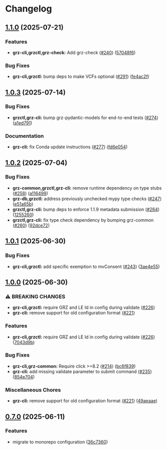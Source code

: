 # Changelog

## [1.1.0](https://github.com/BfArM-MVH/grz-tools/compare/grz-cli-v1.0.3...grz-cli-v1.1.0) (2025-07-21)


### Features

* **grz-cli,grzctl,grz-check:** Add grz-check ([#240](https://github.com/BfArM-MVH/grz-tools/issues/240)) ([57048f6](https://github.com/BfArM-MVH/grz-tools/commit/57048f66888cb566887e627a2b973c3f8b1b83c5))


### Bug Fixes

* **grz-cli,grzctl:** bump deps to make VCFs optional ([#291](https://github.com/BfArM-MVH/grz-tools/issues/291)) ([fe4ac2f](https://github.com/BfArM-MVH/grz-tools/commit/fe4ac2f8230b804ad9ec2c6d2102207ab97b0365))

## [1.0.3](https://github.com/BfArM-MVH/grz-tools/compare/grz-cli-v1.0.2...grz-cli-v1.0.3) (2025-07-14)


### Bug Fixes

* **grzctl,grz-cli:** bump grz-pydantic-models for end-to-end tests ([#274](https://github.com/BfArM-MVH/grz-tools/issues/274)) ([a1ed791](https://github.com/BfArM-MVH/grz-tools/commit/a1ed791f1f9fce52d08f8e70fba12a674336d250))


### Documentation

* **grz-cli:** fix Conda update instructions ([#277](https://github.com/BfArM-MVH/grz-tools/issues/277)) ([fd6e054](https://github.com/BfArM-MVH/grz-tools/commit/fd6e054a8f8e80e1d3ab659ca1b9906199030c18))

## [1.0.2](https://github.com/BfArM-MVH/grz-tools/compare/grz-cli-v1.0.1...grz-cli-v1.0.2) (2025-07-04)


### Bug Fixes

* **grz-common,grzctl,grz-cli:** remove runtime dependency on type stubs ([#258](https://github.com/BfArM-MVH/grz-tools/issues/258)) ([a116499](https://github.com/BfArM-MVH/grz-tools/commit/a116499de19655ec9c4a43093c2c077dd10efbbc))
* **grz-db,grzctl:** address previously unchecked mypy type checks ([#247](https://github.com/BfArM-MVH/grz-tools/issues/247)) ([e51a65b](https://github.com/BfArM-MVH/grz-tools/commit/e51a65b090c891f44c6c4cc7199138d4cb15c07a))
* **grzctl,grz-cli:** bump deps to enforce 1.1.9 metadata submission ([#264](https://github.com/BfArM-MVH/grz-tools/issues/264)) ([1255260](https://github.com/BfArM-MVH/grz-tools/commit/1255260e4af25d342e1c17e803aa6f6152de69c7))
* **grzctl,grz-cli:** fix type check dependency by bumping grz-common ([#260](https://github.com/BfArM-MVH/grz-tools/issues/260)) ([92dce72](https://github.com/BfArM-MVH/grz-tools/commit/92dce723d8d2fbc7c11d03e2ebea98f7a0f4da19))

## [1.0.1](https://github.com/BfArM-MVH/grz-tools/compare/grz-cli-v1.0.0...grz-cli-v1.0.1) (2025-06-30)


### Bug Fixes

* **grz-cli,grzctl:** add specific exemption to mvConsent ([#243](https://github.com/BfArM-MVH/grz-tools/issues/243)) ([3ae4e55](https://github.com/BfArM-MVH/grz-tools/commit/3ae4e5513259933671146c40458e2c485a8fa612))

## [1.0.0](https://github.com/BfArM-MVH/grz-tools/compare/grz-cli-v0.7.0...grz-cli-v1.0.0) (2025-06-30)


### ⚠ BREAKING CHANGES

* **grz-cli,grzctl:** require GRZ and LE Id in config during validate ([#226](https://github.com/BfArM-MVH/grz-tools/issues/226))
* **grz-cli:** remove support for old configuration format ([#221](https://github.com/BfArM-MVH/grz-tools/issues/221))

### Features

* **grz-cli,grzctl:** require GRZ and LE Id in config during validate ([#226](https://github.com/BfArM-MVH/grz-tools/issues/226)) ([7043d9b](https://github.com/BfArM-MVH/grz-tools/commit/7043d9b3d66fcbd66bc102d9d0608467293ff7e1))


### Bug Fixes

* **grz-cli,grz-common:** Require click &gt;=8.2 ([#214](https://github.com/BfArM-MVH/grz-tools/issues/214)) ([bc6f839](https://github.com/BfArM-MVH/grz-tools/commit/bc6f839efa3a7b88025af66199b7eea06ac688ef))
* **grz-cli:** add missing validate parameter to submit command ([#235](https://github.com/BfArM-MVH/grz-tools/issues/235)) ([854e704](https://github.com/BfArM-MVH/grz-tools/commit/854e7046fc9bacf6a6aa71d8d6a0b4ea4b5d6d65))


### Miscellaneous Chores

* **grz-cli:** remove support for old configuration format ([#221](https://github.com/BfArM-MVH/grz-tools/issues/221)) ([49aeaae](https://github.com/BfArM-MVH/grz-tools/commit/49aeaae693a09a42505fe2606f1db8d85c1a4d21))

## [0.7.0](https://github.com/BfArM-MVH/grz-tools/compare/grz-cli-v0.6.1...grz-cli-v0.7.0) (2025-06-11)


### Features

* migrate to monorepo configuration ([36c7360](https://github.com/BfArM-MVH/grz-tools/commit/36c736044ce09473cc664b4471117465c5cab9a3))
